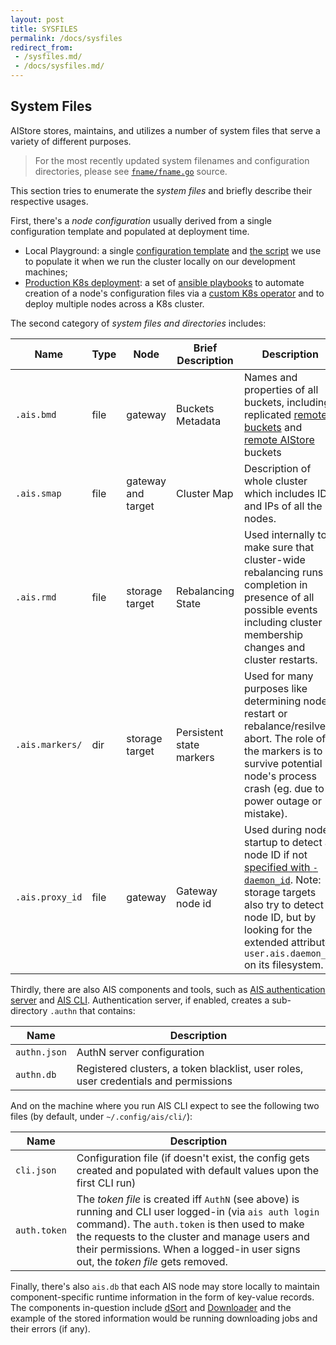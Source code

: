 ```yaml
---
layout: post
title: SYSFILES
permalink: /docs/sysfiles
redirect_from:
 - /sysfiles.md/
 - /docs/sysfiles.md/
---
```


## System Files

AIStore stores, maintains, and utilizes a number of system files that serve a variety of different purposes.

> For the most recently updated system filenames and configuration directories, please see [`fname/fname.go`](https://github.com/NVIDIA/aistore/blob/main/cmn/fname/fname.go) source.

This section tries to enumerate the *system files* and briefly describe their respective usages.

First, there's a *node configuration* usually derived from a single configuration template and populated at deployment time.

* Local Playground: a single [configuration template](/deploy/dev/local/aisnode_config.sh) and [the script](/deploy/dev/local/deploy.sh) we use to populate it when we run the cluster locally on our development machines;
* [Production K8s deployment](https://github.com/NVIDIA/ais-k8s/tree/master): a set of [ansible playbooks](https://github.com/NVIDIA/ais-k8s/blob/master/playbooks/README.md) to automate creation of a node's configuration files via a [custom K8s operator](https://github.com/NVIDIA/ais-k8s/blob/master/operator/README.md) and to deploy multiple nodes across a K8s cluster.

The second category of *system files and directories* includes:

| Name | Type | Node | Brief Description | Description |
| ---- | ---- | ---- | ----------------- | ----------- |
| `.ais.bmd` | file | gateway | Buckets Metadata | Names and properties of all buckets, including replicated [remote buckets](providers.md#cloud-object-storage) and [remote AIStore](providers.md#remote-ais-cluster) buckets |
| `.ais.smap` | file | gateway and target | Cluster Map | Description of whole cluster which includes IDs and IPs of all the nodes. |
| `.ais.rmd` | file | storage target | Rebalancing State | Used internally to make sure that cluster-wide rebalancing runs to completion in presence of all possible events including cluster membership changes and cluster restarts. |
| `.ais.markers/` | dir | storage target | Persistent state markers | Used for many purposes like determining node restart or rebalance/resilver abort. The role of the markers is to survive potential node's process crash (eg. due to power outage or mistake). |
| `.ais.proxy_id` | file | gateway | Gateway node id | Used during node startup to detect a node ID if not [specified with `-daemon_id`](/docs/command_line.md). Note: storage targets also try to detect a node ID, but by looking for the extended attribute `user.ais.daemon_id` on its filesystem. |

Thirdly, there are also AIS components and tools, such as [AIS authentication server](https://github.com/NVIDIA/aistore/tree/main/cmd/authn) and [AIS CLI](https://github.com/NVIDIA/aistore/tree/main/cmd/cli). Authentication server, if enabled, creates a sub-directory `.authn` that contains:

| Name | Description |
| --- | --- |
| `authn.json` | AuthN server configuration |
| `authn.db` | Registered clusters, a token blacklist, user roles, user credentials and permissions |

And on the machine where you run AIS CLI expect to see the following two files (by default, under  `~/.config/ais/cli/`):

| Name | Description |
| --- | --- |
| `cli.json` | Configuration file (if doesn't exist, the config gets created and populated with default values upon the first CLI run) |
| `auth.token` | The *token file* is created iff `AuthN` (see above) is running and CLI user logged-in (via `ais auth login` command). The `auth.token` is then used to make the requests to the cluster and manage users and their permissions. When a logged-in user signs out, the *token file* gets removed. |

Finally, there's also `ais.db` that each AIS node may store locally to maintain component-specific runtime information in the form of key-value records. The components in-question include [dSort](https://github.com/NVIDIA/aistore/tree/main/ext/dsort) and [Downloader](https://github.com/NVIDIA/aistore/tree/main/ext/dload) and the example of the stored information would be running downloading jobs and their errors (if any).
